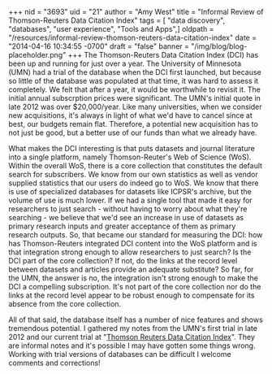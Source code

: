 +++
nid = "3693"
uid = "21"
author = "Amy West"
title = "Informal Review of Thomson-Reuters Data Citation Index"
tags = [ "data discovery", "databases", "user experience", "Tools and Apps",]
oldpath = "/resources/informal-review-thomson-reuters-data-citation-index"
date = "2014-04-16 10:34:55 -0700"
draft = "false"
banner = "/img/blog/blog-placeholder.png"
+++
The Thomson-Reuters Data Citation Index (DCI) has been up and running
for just over a year. The University of Minnesota (UMN) had a trial of
the database when the DCI first launched, but because so little of the
database was populated at that time, it was hard to assess it
completely. We felt that after a year, it would be worthwhile to revisit
it. The initial annual subscrption prices were significant. The UMN's
initial quote in late 2012 was over $20,000/year. Like many
universities, when we consider new acquisitions, it's always in light
of what we'd have to cancel since at best, our budgets remain flat.
Therefore, a potential new acquisition has to not just be good, but a
better use of our funds than what we already have.

What makes the DCI interesting is that puts datasets and journal
literature into a single platform, namely Thomson-Reuter's Web of
Science (WoS). Within the overall WoS, there is a core collection that
constitutes the default search for subscribers. We know from our own
statistics as well as vendor supplied statistics that our users do
indeed go to WoS. We know that there is use of specialized databases for
datasets like ICPSR's archive, but the volume of use is much lower. If
we had a single tool that made it easy for researchers to just search -
without having to worry about what they're searching - we believe that
we'd see an increase in use of datasets as primary research inputs and
greater acceptance of them as primary research outputs. So, that became
our standard for measuring the DCI: how has Thomson-Reuters integrated
DCI content into the WoS platform and is that integration strong enough
to allow researchers to just search? Is the DCI part of the core
collection? If not, do the links at the record level between datasets
and articles provide an adequate substitute? So far, for the UMN, the
answer is no, the integration isn't strong enough to make the DCI a
compelling subscription. It's not part of the core collection nor do
the links at the record level appear to be robust enough to compensate
for its absence from the core collection.

All of that said, the database itself has a number of nice features and
shows tremendous potential. I gathered my notes from the UMN's first
trial in late 2012 and our current trial at "[Thomson Reuters Data
Citation
Index](https://www.evernote.com/shard/s17/sh/d4d6fef7-7a9d-4a3a-b9b4-a7d9afc3b943/aec34c5daf270d29c985e6d3db0cb3e4)".
They are informal notes and it's possible I may have gotten some things
wrong. Working with trial versions of databases can be difficult I
welcome comments and corrections!
